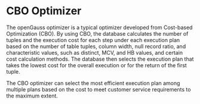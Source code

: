 # CBO Optimizer<a name="EN-US_CONCEPT_0252569352"></a>

The openGauss optimizer is a typical optimizer developed from Cost-based Optimization \(CBO\). By using CBO, the database calculates the number of tuples and the execution cost for each step under each execution plan based on the number of table tuples, column width, null record ratio, and characteristic values, such as distinct, MCV, and HB values, and certain cost calculation methods. The database then selects the execution plan that takes the lowest cost for the overall execution or for the return of the first tuple.

The CBO optimizer can select the most efficient execution plan among multiple plans based on the cost to meet customer service requirements to the maximum extent.

